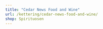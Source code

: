 ```yaml
---
title: "Cedar News Food and Wine"
url: /kettering/cedar-news-food-and-wine/
shop: Spirituosen
---
```

